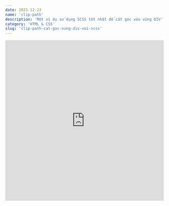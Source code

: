 ```yaml
---
date: 2021-12-23
name: 'clip-path'
description: 'Một ví dụ sử dụng SCSS tốt nhất để cắt góc xéo vùng DIV'
category: 'HTML & CSS'
slug: 'clip-path-cat-goc-vung-div-voi-scss'
---
```


<iframe height="510" style="width: 100%;" scrolling="no" title="Beveled Corners with clip-path" src="https://codepen.io/ceiphr/embed/bGWNzYw?defaultTab=result&theme-id=39629" frameborder="no" loading="lazy" allowtransparency="true" allowfullscreen="true"></iframe>
